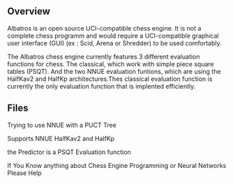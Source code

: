 ## Overview

Albatros is an open source UCI-compatible chess engine. It is not a complete chess programm and would require a UCI-compatible graphical user interface (GUI) (ex : Scid, Arena or Shredder) to be used comfortably.

The Albatros chess engine currently features 3 different evaluation functions for chess. The classical, which work with simple piece square tables (PSQT). And the two NNUE evaluation funtions, which are using the HalfKav2 and HalfKp architectures.Thes classical evaluation function is currently the only evaluation function that is implented efficiently.

## Files
Trying to use NNUE with a PUCT Tree

Supports NNUE HalfKav2 and HalfKp
    
the Predictor is a PSQT Evaluation function

If You Know anything about Chess Engine Programming or Neural Networks Please Help
